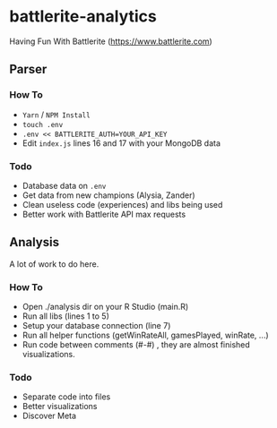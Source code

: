 # battlerite-analytics
Having Fun With Battlerite (https://www.battlerite.com)


## Parser
### How To

- `Yarn` / `NPM Install`
- `touch .env`
- `.env << BATTLERITE_AUTH=YOUR_API_KEY`
- Edit `index.js` lines 16 and 17 with your MongoDB data

### Todo
- Database data on `.env`
- Get data from new champions (Alysia, Zander)
- Clean useless code (experiences) and libs being used
- Better work with Battlerite API max requests

## Analysis
A lot of work to do here.

### How To
- Open ./analysis dir on your R Studio (main.R)
- Run all libs (lines 1 to 5)
- Setup your database connection (line 7)
- Run all helper functions (getWinRateAll, gamesPlayed, winRate, ...)
- Run code between comments (#-#) , they are almost finished visualizations.

### Todo
- Separate code into files
- Better visualizations
- Discover Meta


